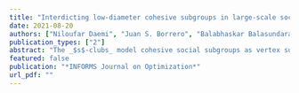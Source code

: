 ```yaml
---
title: "Interdicting low-diameter cohesive subgroups in large-scale social networks"
date: 2021-08-20
authors: ["Niloufar Daemi", "Juan S. Borrero", "Balabhaskar Balasundaram"]
publication_types: ["2"]
abstract: "The _$s$-clubs_ model cohesive social subgroups as vertex subsets that induce  subgraphs of diameter at most $s$. In defender-attacker settings, for low values of $s$, they can represent tightly-knit communities whose operation is undesirable for the defender. For instance, in online social networks, large communities of malicious accounts can effectively propagate undesirable rumors. In this article we consider a defender that can disrupt vertices of the adversarial network to minimize its threat, which leads us to consider a maximum $s$-club interdiction problem where interdiction is penalized in the objective function. Using a new notion of $H$-heredity in $s$-clubs, we provide a mixed-integer linear programming formulation for this problem that uses far fewer constraints than the formulation based on standard techniques. We show that the linear programming relaxation of this formulation has no redundant constraints and identify facets of the convex hull of integral feasible solutions under special conditions. We further relate $H$-heredity to latency-$s$ connected dominating sets and design a decomposition branch-and-cut algorithm for the problem. Our implementation solves benchmark instances with more than 10,000 vertices in a matter of minutes and is orders of magnitude faster than algorithms based on the standard formulation."
featured: false
publication: "*INFORMS Journal on Optimization*"
url_pdf: ""
---
```

